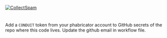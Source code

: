 [![CollectSpam](https://github.com/EitanSomething/BlenderSpam/actions/workflows/CollectSpam.yml/badge.svg)](https://github.com/EitanSomething/BlenderSpam/actions/workflows/CollectSpam.yml)

#
Add a `CONDUIT` token from your phabricator account to GitHub secrets of the repo where this code lives.
Update the github email in workflow file.
